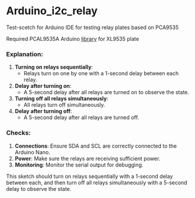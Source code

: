 # Arduino_i2c_relay
Test-scetch for Arduino IDE for testing relay plates based on PCA9535

Required PCAL9535A Arduino [library](https://github.com/chrissbarr/PCAL9535A-Arduino-Library/tree/master) for XL9535 plate

### Explanation:
1. **Turning on relays sequentially**:
   - Relays turn on one by one with a 1-second delay between each relay.
2. **Delay after turning on**:
   - A 5-second delay after all relays are turned on to observe the state.
3. **Turning off all relays simultaneously**:
   - All relays turn off simultaneously.
4. **Delay after turning off**:
   - A 5-second delay after all relays are turned off.

### Checks:
1. **Connections**: Ensure SDA and SCL are correctly connected to the Arduino Nano.
2. **Power**: Make sure the relays are receiving sufficient power.
3. **Monitoring**: Monitor the serial output for debugging.

This sketch should turn on relays sequentially with a 1-second delay between each, and then turn off all relays simultaneously with a 5-second delay to observe the state.
